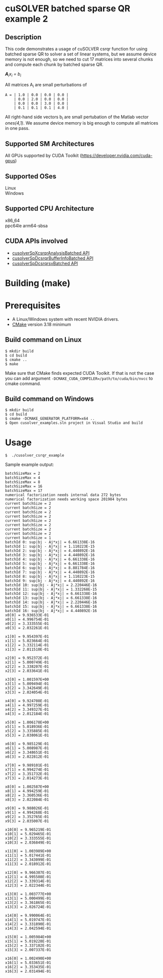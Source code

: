 # cuSOLVER batched sparse QR example 2

## Description

This code demonstrates a usage of cuSOLVER csrqr function for using batched sparse QR to solver a set of linear systems, but we assume device memory is not enough, so we need to cut 17 matrices into several chunks and compute each chunk by batched sparse QR.

_**A**<sub>i</sub>x<sub>i</sub> = b<sub>i</sub>_

All matrices A<sub>i</sub> are small perturbations of
```
A = | 1.0 | 0.0 | 0.0 | 0.0 |
    | 0.0 | 2.0 | 0.0 | 0.0 |
    | 0.0 | 0.0 | 3.0 | 0.0 |
    | 0.1 | 0.1 | 0.1 | 4.0 |
```

All right-hand side vectors b<sub>i</sub> are small pertubation of the Matlab vector *ones(4,1)*.
We assume device memory is big enough to compute all matrices in one pass.

## Supported SM Architectures

All GPUs supported by CUDA Toolkit (https://developer.nvidia.com/cuda-gpus)  

## Supported OSes

Linux  
Windows  

## Supported CPU Architecture

x86_64  
ppc64le
arm64-sbsa

## CUDA APIs involved
- [cusolverSpXcsrqrAnalysisBatched API](https://docs.nvidia.com/cuda/cusolver/index.html#cusolver-lt-t-gt-csrqrbatched)
- [cusolverSpDcsrqrBufferInfoBatched API](https://docs.nvidia.com/cuda/cusolver/index.html#cusolver-lt-t-gt-csrqrbatched)
- [cusolverSpDcsrqrsvBatched API](https://docs.nvidia.com/cuda/cusolver/index.html#cusolver-lt-t-gt-csrqrbatched)

# Building (make)

# Prerequisites
- A Linux/Windows system with recent NVIDIA drivers.
- [CMake](https://cmake.org/download) version 3.18 minimum

## Build command on Linux
```
$ mkdir build
$ cd build
$ cmake ..
$ make
```
Make sure that CMake finds expected CUDA Toolkit. If that is not the case you can add argument `-DCMAKE_CUDA_COMPILER=/path/to/cuda/bin/nvcc` to cmake command.

## Build command on Windows
```
$ mkdir build
$ cd build
$ cmake -DCMAKE_GENERATOR_PLATFORM=x64 ..
$ Open cusolver_examples.sln project in Visual Studio and build
```

# Usage
```
$  ./cusolver_csrqr_example
```

Sample example output:

```
batchSizeMax = 2
batchSizeMax = 4
batchSizeMax = 8
batchSizeMax = 16
batchSizeMax = 17
numerical factorization needs internal data 272 bytes
numerical factorization needs working space 201984 bytes
current batchSize = 2
current batchSize = 2
current batchSize = 2
current batchSize = 2
current batchSize = 2
current batchSize = 2
current batchSize = 2
current batchSize = 2
current batchSize = 1
batchId 0: sup|bj - Aj*xj| = 6.661338E-16
batchId 1: sup|bj - Aj*xj| = 1.110223E-15
batchId 2: sup|bj - Aj*xj| = 4.440892E-16
batchId 3: sup|bj - Aj*xj| = 4.440892E-16
batchId 4: sup|bj - Aj*xj| = 6.661338E-16
batchId 5: sup|bj - Aj*xj| = 6.661338E-16
batchId 6: sup|bj - Aj*xj| = 8.881784E-16
batchId 7: sup|bj - Aj*xj| = 4.440892E-16
batchId 8: sup|bj - Aj*xj| = 1.110223E-15
batchId 9: sup|bj - Aj*xj| = 4.440892E-16
batchId 10: sup|bj - Aj*xj| = 2.220446E-16
batchId 11: sup|bj - Aj*xj| = 1.332268E-15
batchId 12: sup|bj - Aj*xj| = 6.661338E-16
batchId 13: sup|bj - Aj*xj| = 6.661338E-16
batchId 14: sup|bj - Aj*xj| = 2.220446E-16
batchId 15: sup|bj - Aj*xj| = 6.661338E-16
batchId 16: sup|bj - Aj*xj| = 4.440892E-16
x0[0] = 9.936533E-01
x0[1] = 4.996754E-01
x0[2] = 3.333555E-01
x0[3] = 2.032261E-01

x1[0] = 9.954397E-01
x1[1] = 5.023664E-01
x1[2] = 3.332114E-01
x1[3] = 2.011510E-01

x2[0] = 9.952372E-01
x2[1] = 5.000749E-01
x2[2] = 3.338207E-01
x2[3] = 2.033641E-01

x3[0] = 1.001597E+00
x3[1] = 5.009494E-01
x3[2] = 3.342649E-01
x3[3] = 2.024054E-01

x4[0] = 9.924708E-01
x4[1] = 4.997259E-01
x4[2] = 3.349327E-01
x4[3] = 2.012184E-01

x5[0] = 1.006178E+00
x5[1] = 5.018936E-01
x5[2] = 3.335885E-01
x5[3] = 2.038061E-01

x6[0] = 9.985129E-01
x6[1] = 5.008987E-01
x6[2] = 3.348651E-01
x6[3] = 2.022812E-01

x7[0] = 9.989101E-01
x7[1] = 4.994274E-01
x7[2] = 3.351732E-01
x7[3] = 2.014273E-01

x8[0] = 1.002587E+00
x8[1] = 4.994259E-01
x8[2] = 3.360536E-01
x8[3] = 2.022084E-01

x9[0] = 9.988026E-01
x9[1] = 4.994268E-01
x9[2] = 3.352765E-01
x9[3] = 2.035007E-01

x10[0] = 9.965219E-01
x10[1] = 5.029465E-01
x10[2] = 3.333555E-01
x10[3] = 2.036849E-01

x11[0] = 1.003989E+00
x11[1] = 5.017441E-01
x11[2] = 3.343099E-01
x11[3] = 2.018912E-01

x12[0] = 9.966307E-01
x12[1] = 4.995508E-01
x12[2] = 3.339314E-01
x12[3] = 2.022344E-01

x13[0] = 1.003777E+00
x13[1] = 5.000499E-01
x13[2] = 3.361865E-01
x13[3] = 2.026724E-01

x14[0] = 9.990064E-01
x14[1] = 5.019747E-01
x14[2] = 3.331890E-01
x14[3] = 2.042594E-01

x15[0] = 1.005984E+00
x15[1] = 5.019228E-01
x15[2] = 3.337102E-01
x15[3] = 2.007337E-01

x16[0] = 1.002490E+00
x16[1] = 5.033651E-01
x16[2] = 3.353435E-01
x16[3] = 2.031494E-01
```

